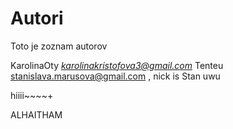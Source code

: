 # Autori
Toto je zoznam autorov

KarolinaOty *karolinakristofova3@gmail.com*
Tenteu stanislava.marusova@gmail.com , nick is Stan uwu

hiiii~~~~+

ALHAITHAM